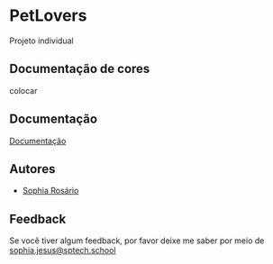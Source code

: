 # PetLovers

Projeto individual

## Documentação de cores
colocar

## Documentação

[Documentação](/Documenta%C3%A7%C3%A3o/Cacaloud.docx)

## Autores
- [Sophia Rosário](https://github.com/sophiaRosario)

## Feedback

Se você tiver algum feedback, por favor deixe me saber por meio de sophia.jesus@sptech.school

